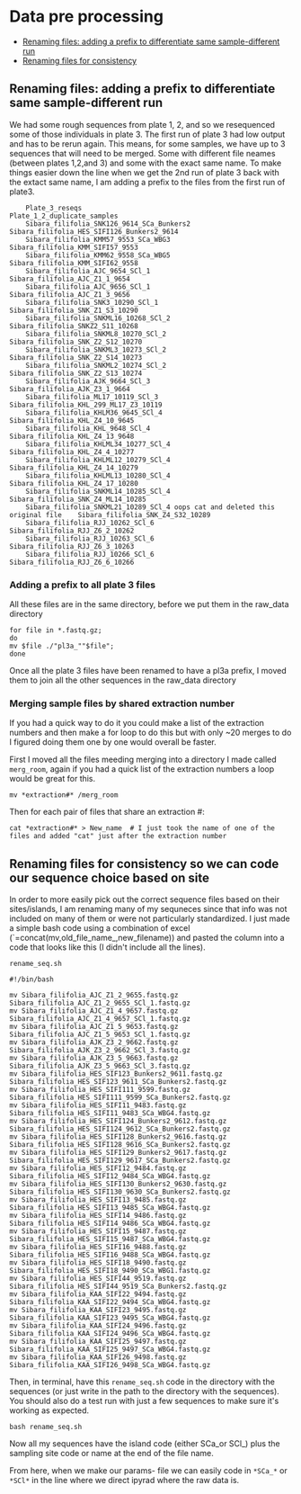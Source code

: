 # Data pre processing 

- [Renaming files: adding a prefix to differentiate same sample-different run](#renaming-files-adding-a-prefix-to-differentiate-same-sample-different-run)
- [Renaming files for consistency](#renaming-files-for-consistency-so-we-can-code-our-sequence-choice-based-on-site)

## Renaming files: adding a prefix to differentiate same sample-different run

We had some rough sequences from plate 1, 2, and so we resequenced some of those individuals in plate 3. The first run of plate 3 had low output and has to be rerun again. This means, for some samples, we have up to 3 sequences that will need to be merged. Some with different file neames (between plates 1,2,and 3) and some with the exact same name. To make things easier down the line when we get the 2nd run of plate 3 back with the extact same name, I am adding a prefix to the files from the first run of plate3.

        Plate_3_reseqs 	                                    Plate_1_2_duplicate_samples
        Sibara_filifolia_SNK126_9614_SCa_Bunkers2	Sibara_filifolia_HES_SIFI126_Bunkers2_9614
        Sibara_filifolia_KMM57_9553_SCa_WBG3	        Sibara_filifolia_KMM_SIFI57_9553
        Sibara_filifolia_KMM62_9558_SCa_WBG5	        Sibara_filifolia_KMM_SIFI62_9558
        Sibara_filifolia_AJC_9654_SCl_1	                Sibara_filifolia_AJC_Z1_1_9654
        Sibara_filifolia_AJC_9656_SCl_1	                Sibara_filifolia_AJC_Z1_3_9656
        Sibara_filifolia_SNK3_10290_SCl_1	        Sibara_filifolia_SNK_Z1_S3_10290
        Sibara_filifolia_SNKML16_10268_SCl_2	        Sibara_filifolia_SNKZ2_S11_10268
        Sibara_filifolia_SNKML8_10270_SCl_2	        Sibara_filifolia_SNK_Z2_S12_10270
        Sibara_filifolia_SNKML3_10273_SCl_2	        Sibara_filifolia_SNK_Z2_S14_10273
        Sibara_filifolia_SNKML2_10274_SCl_2	        Sibara_filifolia_SNK_Z2_S13_10274
        Sibara_filifolia_AJK_9664_SCl_3	                Sibara_filifolia_AJK_Z3_1_9664
        Sibara_filifolia_ML17_10119_SCl_3	        Sibara_filifolia_KHL_299_ML17_Z3_10119
        Sibara_filifolia_KHLM36_9645_SCl_4	        Sibara_filifolia_KHL_Z4_10_9645
        Sibara_filifolia_KHL_9648_SCl_4	               Sibara_filifolia_KHL_Z4_13_9648
        Sibara_filifolia_KHLML34_10277_SCl_4	        Sibara_filifolia_KHL_Z4_4_10277
        Sibara_filifolia_KHLML12_10279_SCl_4	        Sibara_filifolia_KHL_Z4_14_10279
        Sibara_filifolia_KHLML13_10280_SCl_4	        Sibara_filifolia_KHL_Z4_17_10280
        Sibara_filifolia_SNKML14_10285_SCl_4	        Sibara_filifolia_SNK_Z4_ML14_10285
        Sibara_filifolia_SNKML21_10289_SCl_4 oops cat and deleted this original file 	Sibara_filifolia_SNK_Z4_S32_10289
        Sibara_filifolia_RJJ_10262_SCl_6	        Sibara_filifolia_RJJ_Z6_2_10262
        Sibara_filifolia_RJJ_10263_SCl_6	        Sibara_filifolia_RJJ_Z6_3_10263
        Sibara_filifolia_RJJ_10266_SCl_6	        Sibara_filifolia_RJJ_Z6_6_10266

### Adding a prefix to all plate 3 files 
All these files are in the same directory, before we put them in the raw_data directory

    for file in *.fastq.gz; 
    do
    mv $file ./"pl3a_""$file"; 
    done

Once all the plate 3 files have been renamed to have a pl3a prefix, I moved them to join all the other sequences in the raw_data directory

### Merging sample files by shared extraction number
If you had a quick way to do it you could make a list of the extraction numbers and then make a for loop to do this but with only ~20 merges to do I figured doing them one by one would overall be faster. 

First I moved all the files meeding merging into a directory I made called `merg_room`, again if you had a quick list of the extraction numbers a loop would be great for this.

    mv *extraction#* /merg_room

Then for each pair of files that share an extraction #:

    cat *extraction#* > New_name  # I just took the name of one of the files and added "cat" just after the extraction number



## Renaming files for consistency so we can code our sequence choice based on site
In order to more easily pick out the correct sequence files based on their sites/islands, I am renaming many of my sequneces since that info was not included on many of them or were not particularly standardized. I just made a simple bash code using a combination of excel (`=concat(mv,old_file_name_,new_filename)) and pasted the column into a code that looks like this (I didn't include all the lines). 

`rename_seq.sh`

    #!/bin/bash
    
    mv Sibara_filifolia_AJC_Z1_2_9655.fastq.gz Sibara_filifolia_AJC_Z1_2_9655_SCl_1.fastq.gz
    mv Sibara_filifolia_AJC_Z1_4_9657.fastq.gz Sibara_filifolia_AJC_Z1_4_9657_SCl_1.fastq.gz
    mv Sibara_filifolia_AJC_Z1_5_9653.fastq.gz Sibara_filifolia_AJC_Z1_5_9653_SCl_1.fastq.gz
    mv Sibara_filifolia_AJK_Z3_2_9662.fastq.gz Sibara_filifolia_AJK_Z3_2_9662_SCl_3.fastq.gz
    mv Sibara_filifolia_AJK_Z3_5_9663.fastq.gz Sibara_filifolia_AJK_Z3_5_9663_SCl_3.fastq.gz
    mv Sibara_filifolia_HES_SIF123_Bunkers2_9611.fastq.gz Sibara_filifolia_HES_SIF123_9611_SCa_Bunkers2.fastq.gz
    mv Sibara_filifolia_HES_SIFI111_9599.fastq.gz Sibara_filifolia_HES_SIFI111_9599_SCa_Bunkers2.fastq.gz
    mv Sibara_filifolia_HES_SIFI11_9483.fastq.gz Sibara_filifolia_HES_SIFI11_9483_SCa_WBG4.fastq.gz
    mv Sibara_filifolia_HES_SIFI124_Bunkers2_9612.fastq.gz Sibara_filifolia_HES_SIFI124_9612_SCa_Bunkers2.fastq.gz
    mv Sibara_filifolia_HES_SIFI128_Bunkers2_9616.fastq.gz Sibara_filifolia_HES_SIFI128_9616_SCa_Bunkers2.fastq.gz
    mv Sibara_filifolia_HES_SIFI129_Bunkers2_9617.fastq.gz Sibara_filifolia_HES_SIFI129_9617_SCa_Bunkers2.fastq.gz
    mv Sibara_filifolia_HES_SIFI12_9484.fastq.gz Sibara_filifolia_HES_SIFI12_9484_SCa_WBG4.fastq.gz
    mv Sibara_filifolia_HES_SIFI130_Bunkers2_9630.fastq.gz Sibara_filifolia_HES_SIFI130_9630_SCa_Bunkers2.fastq.gz
    mv Sibara_filifolia_HES_SIFI13_9485.fastq.gz Sibara_filifolia_HES_SIFI13_9485_SCa_WBG4.fastq.gz
    mv Sibara_filifolia_HES_SIFI14_9486.fastq.gz Sibara_filifolia_HES_SIFI14_9486_SCa_WBG4.fastq.gz
    mv Sibara_filifolia_HES_SIFI15_9487.fastq.gz Sibara_filifolia_HES_SIFI15_9487_SCa_WBG4.fastq.gz
    mv Sibara_filifolia_HES_SIFI16_9488.fastq.gz Sibara_filifolia_HES_SIFI16_9488_SCa_WBG4.fastq.gz
    mv Sibara_filifolia_HES_SIFI18_9490.fastq.gz Sibara_filifolia_HES_SIFI18_9490_SCa_WBG1.fastq.gz
    mv Sibara_filifolia_HES_SIFI44_9519.fastq.gz Sibara_filifolia_HES_SIFI44_9519_SCa_Bunkers2.fastq.gz
    mv Sibara_filifolia_KAA_SIFI22_9494.fastq.gz Sibara_filifolia_KAA_SIFI22_9494_SCa_WBG4.fastq.gz
    mv Sibara_filifolia_KAA_SIFI23_9495.fastq.gz Sibara_filifolia_KAA_SIFI23_9495_SCa_WBG4.fastq.gz
    mv Sibara_filifolia_KAA_SIFI24_9496.fastq.gz Sibara_filifolia_KAA_SIFI24_9496_SCa_WBG4.fastq.gz
    mv Sibara_filifolia_KAA_SIFI25_9497.fastq.gz Sibara_filifolia_KAA_SIFI25_9497_SCa_WBG4.fastq.gz
    mv Sibara_filifolia_KAA_SIFI26_9498.fastq.gz Sibara_filifolia_KAA_SIFI26_9498_SCa_WBG4.fastq.gz

Then, in terminal, have this `rename_seq.sh` code in the directory with the sequences (or just write in the path to the directory with the sequences). You should also do a test run with just a few sequences to make sure it's working as expected. 

    bash rename_seq.sh

Now all my sequences have the island code (either SCa_or SCl_) plus the sampling site code or name at the end of the file name. 

From here, when we make our params- file we can easily code in `*SCa_*` or `*SCl*` in the line where we direct ipyrad where the raw data is. 
